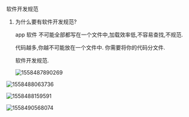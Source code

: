 软件开发规范

1. 为什么要有软件开发规范?

   app 软件 不可能全部都写在一个文件中,加载效率低,不容易查找,不规范.

   代码越多,你越不可能放在一个文件中. 你需要将你的代码分文件.

   软件开发规范.

   ![1558487890269](C:\Users\oldboy\AppData\Roaming\Typora\typora-user-images\1558487890269.png)

![1558488063736](C:\Users\oldboy\AppData\Roaming\Typora\typora-user-images\1558488063736.png)

![1558488159591](C:\Users\oldboy\AppData\Roaming\Typora\typora-user-images\1558488159591.png)

![1558490568074](C:\Users\oldboy\AppData\Roaming\Typora\typora-user-images\1558490568074.png)